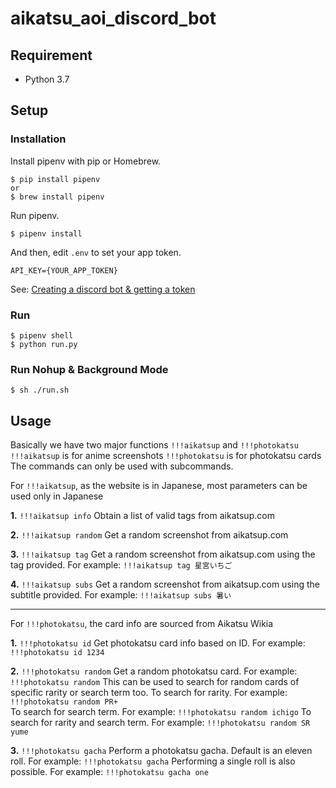 # aikatsu_aoi_discord_bot

## Requirement
* Python 3.7

## Setup

### Installation
Install pipenv with pip or Homebrew.
```
$ pip install pipenv
or
$ brew install pipenv
```
Run pipenv.
```
$ pipenv install
```
And then, edit `.env` to set your app token.
```
API_KEY={YOUR_APP_TOKEN}
```
See: [Creating a discord bot & getting a token](https://github.com/reactiflux/discord-irc/wiki/Creating-a-discord-bot-&-getting-a-token)

### Run 
```
$ pipenv shell
$ python run.py
```

### Run Nohup & Background Mode
```
$ sh ./run.sh
```

## Usage

Basically we have two major functions `!!!aikatsup` and `!!!photokatsu` 
`!!!aikatsup` is for anime screenshots
`!!!photokatsu` is for photokatsu cards
The commands can only be used with subcommands.

For `!!!aikatsup`, as the website is in Japanese, most parameters can be used only in Japanese

**1.** `!!!aikatsup info` 
Obtain a list of valid tags from aikatsup.com

**2.** `!!!aikatsup random`
Get a random screenshot from aikatsup.com

**3.** `!!!aikatsup tag`
Get a random screenshot from aikatsup.com using the tag provided. For example: `!!!aikatsup tag 星宮いちご`

**4.** `!!!aikatsup subs`
Get a random screenshot from aikatsup.com using the subtitle provided. For example: `!!!aikatsup subs 暑い`

----------

For `!!!photokatsu`, the card info are sourced from Aikatsu Wikia

**1.** `!!!photokatsu id` 
Get photokatsu card info based on ID. For example: `!!!photokatsu id 1234`

**2.** `!!!photokatsu random`
Get a random photokatsu card. For example: `!!!photokatsu random`
This can be used to search for random cards of specific rarity or search term too.
To search for rarity. For example: `!!!photokatsu random PR+`  
To search for search term. For example: `!!!photokatsu random ichigo`
To search for rarity and search term. For example: `!!!photokatsu random SR yume` 

**3.** `!!!photokatsu gacha`
Perform a photokatsu gacha. Default is an eleven roll. For example: `!!!photokatsu gacha`
Performing a single roll is also possible. For example: `!!!photokatsu gacha one`
